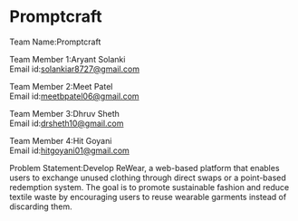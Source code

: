 # Promptcraft
Team Name:Promptcraft

Team Member 1:Aryant Solanki 
<br>Email id:solankiar8727@gmail.com

Team Member 2:Meet Patel 
<br>Email id:meetbpatel06@gmail.com

Team Member 3:Dhruv Sheth 
<br>Email id:drsheth10@gmail.com

Team Member 4:Hit Goyani 
<br>Email id:hitgoyani01@gmail.com

Problem Statement:Develop ReWear, a web-based platform that enables users to exchange unused clothing
through direct swaps or a point-based redemption system. The goal is to promote sustainable
fashion and reduce textile waste by encouraging users to reuse wearable garments instead of
discarding them.
